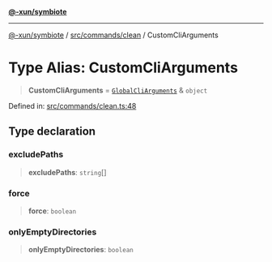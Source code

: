 [**@-xun/symbiote**](../../../../README.md)

***

[@-xun/symbiote](../../../../README.md) / [src/commands/clean](../README.md) / CustomCliArguments

# Type Alias: CustomCliArguments

> **CustomCliArguments** = [`GlobalCliArguments`](../../../configure/type-aliases/GlobalCliArguments.md) & `object`

Defined in: [src/commands/clean.ts:48](https://github.com/Xunnamius/symbiote/blob/a1f5561e6e036b3d2f78a95f5bba872cff737ed5/src/commands/clean.ts#L48)

## Type declaration

### excludePaths

> **excludePaths**: `string`[]

### force

> **force**: `boolean`

### onlyEmptyDirectories

> **onlyEmptyDirectories**: `boolean`
